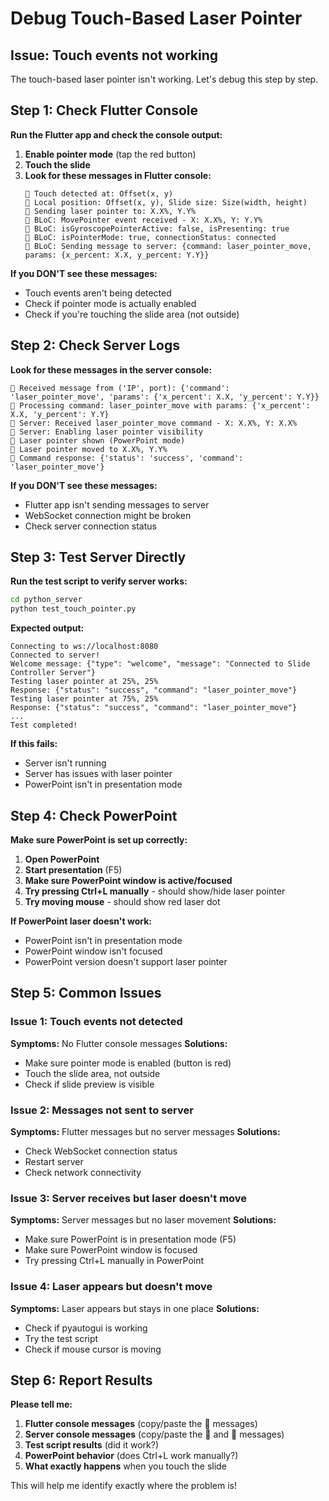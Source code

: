 # Debug Touch-Based Laser Pointer

## Issue: Touch events not working

The touch-based laser pointer isn't working. Let's debug this step by step.

## Step 1: Check Flutter Console

**Run the Flutter app and check the console output:**

1. **Enable pointer mode** (tap the red button)
2. **Touch the slide** 
3. **Look for these messages in Flutter console:**
   ```
   🎯 Touch detected at: Offset(x, y)
   🎯 Local position: Offset(x, y), Slide size: Size(width, height)
   🎯 Sending laser pointer to: X.X%, Y.Y%
   🎯 BLoC: MovePointer event received - X: X.X%, Y: Y.Y%
   🎯 BLoC: isGyroscopePointerActive: false, isPresenting: true
   🎯 BLoC: isPointerMode: true, connectionStatus: connected
   🎯 BLoC: Sending message to server: {command: laser_pointer_move, params: {x_percent: X.X, y_percent: Y.Y}}
   ```

**If you DON'T see these messages:**
- Touch events aren't being detected
- Check if pointer mode is actually enabled
- Check if you're touching the slide area (not outside)

## Step 2: Check Server Logs

**Look for these messages in the server console:**

```
📱 Received message from ('IP', port): {'command': 'laser_pointer_move', 'params': {'x_percent': X.X, 'y_percent': Y.Y}}
🎯 Processing command: laser_pointer_move with params: {'x_percent': X.X, 'y_percent': Y.Y}
🎯 Server: Received laser_pointer_move command - X: X.X%, Y: X.X%
🎯 Server: Enabling laser pointer visibility
🔴 Laser pointer shown (PowerPoint mode)
🔴 Laser pointer moved to X.X%, Y.Y%
🎯 Command response: {'status': 'success', 'command': 'laser_pointer_move'}
```

**If you DON'T see these messages:**
- Flutter app isn't sending messages to server
- WebSocket connection might be broken
- Check server connection status

## Step 3: Test Server Directly

**Run the test script to verify server works:**

```bash
cd python_server
python test_touch_pointer.py
```

**Expected output:**
```
Connecting to ws://localhost:8080
Connected to server!
Welcome message: {"type": "welcome", "message": "Connected to Slide Controller Server"}
Testing laser pointer at 25%, 25%
Response: {"status": "success", "command": "laser_pointer_move"}
Testing laser pointer at 75%, 25%
Response: {"status": "success", "command": "laser_pointer_move"}
...
Test completed!
```

**If this fails:**
- Server isn't running
- Server has issues with laser pointer
- PowerPoint isn't in presentation mode

## Step 4: Check PowerPoint

**Make sure PowerPoint is set up correctly:**

1. **Open PowerPoint**
2. **Start presentation** (F5)
3. **Make sure PowerPoint window is active/focused**
4. **Try pressing Ctrl+L manually** - should show/hide laser pointer
5. **Try moving mouse** - should show red laser dot

**If PowerPoint laser doesn't work:**
- PowerPoint isn't in presentation mode
- PowerPoint window isn't focused
- PowerPoint version doesn't support laser pointer

## Step 5: Common Issues

### Issue 1: Touch events not detected
**Symptoms:** No Flutter console messages
**Solutions:**
- Make sure pointer mode is enabled (button is red)
- Touch the slide area, not outside
- Check if slide preview is visible

### Issue 2: Messages not sent to server
**Symptoms:** Flutter messages but no server messages
**Solutions:**
- Check WebSocket connection status
- Restart server
- Check network connectivity

### Issue 3: Server receives but laser doesn't move
**Symptoms:** Server messages but no laser movement
**Solutions:**
- Make sure PowerPoint is in presentation mode (F5)
- Make sure PowerPoint window is focused
- Try pressing Ctrl+L manually in PowerPoint

### Issue 4: Laser appears but doesn't move
**Symptoms:** Laser appears but stays in one place
**Solutions:**
- Check if pyautogui is working
- Try the test script
- Check if mouse cursor is moving

## Step 6: Report Results

**Please tell me:**

1. **Flutter console messages** (copy/paste the 🎯 messages)
2. **Server console messages** (copy/paste the 📱 and 🎯 messages)
3. **Test script results** (did it work?)
4. **PowerPoint behavior** (does Ctrl+L work manually?)
5. **What exactly happens** when you touch the slide

This will help me identify exactly where the problem is!
